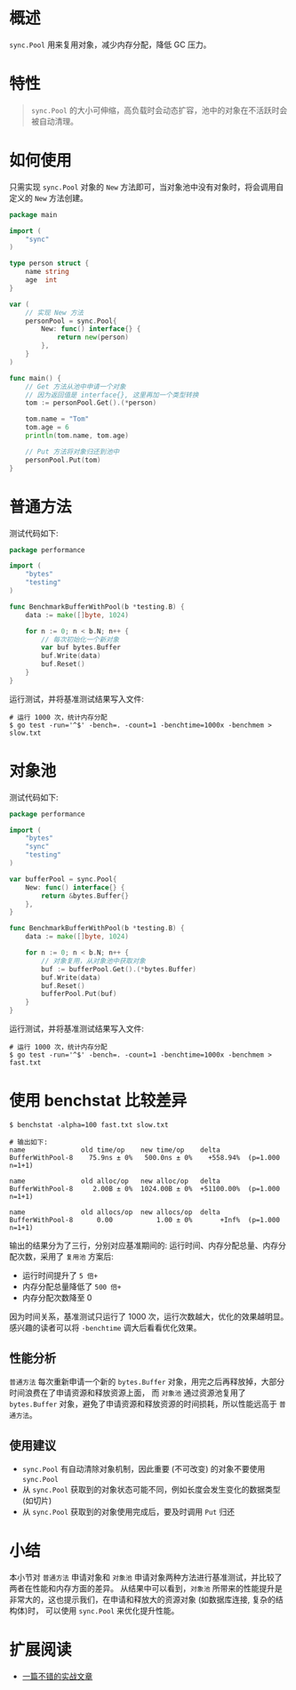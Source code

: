 # 概述

`sync.Pool` 用来复用对象，减少内存分配，降低 GC 压力。

# 特性

> `sync.Pool` 的大小可伸缩，高负载时会动态扩容，池中的对象在不活跃时会被自动清理。

# 如何使用

只需实现 `sync.Pool` 对象的 `New` 方法即可，当对象池中没有对象时，将会调用自定义的 `New` 方法创建。

```go
package main

import (
	"sync"
)

type person struct {
	name string
	age  int
}

var (
	// 实现 New 方法
	personPool = sync.Pool{
		New: func() interface{} {
			return new(person)
		},
	}
)

func main() {
	// Get 方法从池中申请一个对象
	// 因为返回值是 interface{}, 这里再加一个类型转换
	tom := personPool.Get().(*person)

	tom.name = "Tom"
	tom.age = 6
	println(tom.name, tom.age)

	// Put 方法将对象归还到池中
	personPool.Put(tom)
}
```

# 普通方法

测试代码如下:

```go
package performance

import (
	"bytes"
	"testing"
)

func BenchmarkBufferWithPool(b *testing.B) {
	data := make([]byte, 1024)

	for n := 0; n < b.N; n++ {
		// 每次初始化一个新对象
		var buf bytes.Buffer
		buf.Write(data)
		buf.Reset()
	}
}
```

运行测试，并将基准测试结果写入文件:

```shell
# 运行 1000 次，统计内存分配
$ go test -run='^$' -bench=. -count=1 -benchtime=1000x -benchmem > slow.txt
```

# 对象池

测试代码如下:

```go
package performance

import (
	"bytes"
	"sync"
	"testing"
)

var bufferPool = sync.Pool{
	New: func() interface{} {
		return &bytes.Buffer{}
	},
}

func BenchmarkBufferWithPool(b *testing.B) {
	data := make([]byte, 1024)

	for n := 0; n < b.N; n++ {
		// 对象复用，从对象池中获取对象
		buf := bufferPool.Get().(*bytes.Buffer)
		buf.Write(data)
		buf.Reset()
		bufferPool.Put(buf)
	}
}
```

运行测试，并将基准测试结果写入文件:

```shell
# 运行 1000 次，统计内存分配
$ go test -run='^$' -bench=. -count=1 -benchtime=1000x -benchmem > fast.txt
```

# 使用 benchstat 比较差异

```shell
$ benchstat -alpha=100 fast.txt slow.txt 

# 输出如下:
name              old time/op    new time/op    delta
BufferWithPool-8    75.9ns ± 0%   500.0ns ± 0%    +558.94%  (p=1.000 n=1+1)

name              old alloc/op   new alloc/op   delta
BufferWithPool-8     2.00B ± 0%  1024.00B ± 0%  +51100.00%  (p=1.000 n=1+1)

name              old allocs/op  new allocs/op  delta
BufferWithPool-8      0.00           1.00 ± 0%       +Inf%  (p=1.000 n=1+1)
```

输出的结果分为了三行，分别对应基准期间的: 运行时间、内存分配总量、内存分配次数，采用了 `复用池` 方案后:

- 运行时间提升了 `5 倍+`
- 内存分配总量降低了 `500 倍+`
- 内存分配次数降至 0

因为时间关系，基准测试只运行了 1000 次，运行次数越大，优化的效果越明显。感兴趣的读者可以将 `-benchtime` 调大后看看优化效果。

## 性能分析

`普通方法` 每次重新申请一个新的 `bytes.Buffer` 对象，用完之后再释放掉，大部分时间浪费在了申请资源和释放资源上面，
而 `对象池` 通过资源池复用了 `bytes.Buffer` 对象，避免了申请资源和释放资源的时间损耗，所以性能远高于 `普通方法`。

## 使用建议

- `sync.Pool` 有自动清除对象机制，因此重要 (不可改变) 的对象不要使用 `sync.Pool`
- 从 `sync.Pool` 获取到的对象状态可能不同，例如长度会发生变化的数据类型 (如切片)
- 从 `sync.Pool` 获取到的对象使用完成后，要及时调用 `Put` 归还

# 小结

本小节对 `普通方法` 申请对象和 `对象池` 申请对象两种方法进行基准测试，并比较了两者在性能和内存方面的差异。
从结果中可以看到，`对象池` 所带来的性能提升是非常大的，这也提示我们，在申请和释放大的资源对象 (如数据库连接, 复杂的结构体)时， 可以使用 `sync.Pool` 来优化提升性能。

# 扩展阅读

- [一篇不错的实战文章](https://blog.thinkeridea.com/201901/go/you_ya_de_du_qu_http_qing_qiu_huo_xiang_ying_de_shu_ju.html)